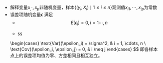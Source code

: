 * 解释变量$x_,\cdot,x_p$非随机变量，样本$\{(y_i,X_i) \mid 1\leq i\leq n\}$观测值$x_{i1},\cdots ,x_{ip}$为常数
* 误差项随机变量$\epsilon$ 满足
  * $$E[\epsilon_i]=0,i=1\cdots ,n$$
  * 
        $$
        
  
  \\begin{cases}
  \\text{Var}(\epsilon_i) = \sigma^2, & i = 1, \cdots, n \\
  \\text{Cov}(\epsilon_i, \epsilon_j) = 0, & i \neq j
  \\end{cases}
  $$
  即各样本点上的误差项均值为零、方差相同且相互独立。
